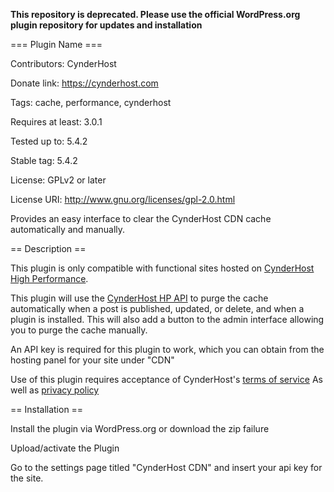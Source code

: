 **This repository is deprecated. Please use the official WordPress.org plugin repository for updates and installation**

=== Plugin Name ===

Contributors: CynderHost

Donate link: https://cynderhost.com

Tags: cache, performance, cynderhost

Requires at least: 3.0.1

Tested up to: 5.4.2

Stable tag: 5.4.2

License: GPLv2 or later

License URI: http://www.gnu.org/licenses/gpl-2.0.html

Provides an easy interface to clear the CynderHost CDN cache automatically and manually.

== Description ==

This plugin is only compatible with functional sites hosted on [CynderHost High Performance](https://cynderhost.com/high-performance-hosting).

This plugin will use the [CynderHost HP API](https://api.cynderhost.com/high-performance/cache/cdn/purge/) to purge the cache automatically when a post is published, updated, or delete, and when a plugin is installed. This will also add a button to the admin interface allowing you to purge the cache manually.

An API key is required for this plugin to work, which you can obtain from the hosting panel for your site under "CDN"

Use of this plugin requires acceptance of CynderHost's [terms of service](https://cynderhost.com/terms-of-service)
As well as [privacy policy](https://cynderhost.com/privacy-policy)



== Installation ==

Install the plugin via WordPress.org or download the zip failure

Upload/activate the Plugin

Go to the settings page titled "CynderHost CDN" and insert your api key for the site.
